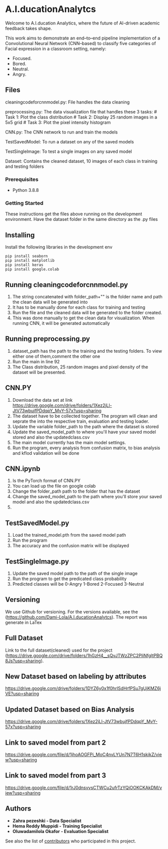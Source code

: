 # A.I.ducationAnalytcs
Welcome to A.I.ducation Analytics, where the future of AI-driven academic feedback takes shape.

This work aims to demonstrate an end–to–end pipeline implementation of a Convolutional Neural Network (CNN–based) 
to classify five categories of Facial expression in a classroom setting, namely:
* Focused.
* Bored.
* Neutral.
* Angry.

## Files
cleaningcodeforcnnmodel.py: File handles the data cleaning

preprocessing.py: The data visualization file that handles these 3 tasks:
    # Task 1: Plot the class distribution
    # Task 2: Display 25 random images in a 5x5 grid
    # Task 3: Plot the pixel intensity histogram

CNN.py: The CNN network to run and train the models

TestSavedModel: To run a dataset on any of the saved models

TestSingleImage: To test a single images on any saved model

Dataset: Contains the cleaned dataset, 10 images of each class in training and testing folders

### Prerequisites
* Python 3.8.8

### Getting Started
These instructions get the files above running on the development environment. 
Have the dataset folder in the same directory as the .py files


## Installing
Install the following libraries in the development env
```
pip install seaborn
pip install matplotlib
pip install keras
pip install google.colab
```

## Running cleaningcodeforcnnmodel.py
1) The string concatenated with folder_path+"" is the folder name and path the clean data will be generated into
2) It has to be manually done for each class for training and testing
3) Run the file and the cleaned data will be generated to the folder created.
4) This was done manually to get the clean data for visualization. When running CNN, it will be generated automatically

## Running preprocessing.py
1) dataset_path has the path to the training and the testing folders. To view either one of them,comment the other one
2) Run the main in line 92 
3) The Class distribution, 25 random images and pixel density of the dataset will be presented.

## CNN.PY
1) Download the data set at link https://drive.google.com/drive/folders/1Xez2jLl-JtV73wbujfPDdqpY_MvY-57x?usp=sharing
2) The dataset have to be collected together. The program will clean and seprate the into the respective train, 
evaluation and testing loader.
3) Update the variable folder_path to the path where the dataset is stored
4) Update the saved_model_path to where you'll have your saved model stored and also the updatedclass.csv
5) The main model currently has the main model settings. 
6) Run the program, every analysis from confusion matrix, to bias analysis and kflod validation will be done

## CNN.ipynb
1) Is the PyTorch format of CNN.PY
2) You can load up the file on google colab
3) Change the folder_path path to the folder that has the dataset 
4) Change the saved_model_path to the path where you'll store your saved model and also the updatedclass.csv
4) 
## TestSavedModel.py
1) Load the trained_model.pth from the saved model path
2) Run the program
3) The accuracy and the confusion matrix will be displayed

## TestSingleImage.py
1) Update the saved model path to the path of the single image
2) Run the program to get the predicated class probability
3) Predicted classes will be 0-Angry 1-Bored 2-Focused 3-Neutral

## 

## Versioning

We use Github for versioning. For the versions available, see the (https://github.com/Dami-Lola/A.I.ducationAnalytcs). 
The report was generate in LaTex

## Full Dataset
Link to the full dataset(cleaned) used for the project (https://drive.google.com/drive/folders/1hGzH4__sQvJTWzZPC2PliNfgltPBQ8Js?usp=sharing).

## New Dataset based on labeling by attributes
https://drive.google.com/drive/folders/1DYZ6y0x1f0hrlSdHrfPSu7gUjKMZ6jVE?usp=sharing

## Updated Dataset based on Bias Analysis
https://drive.google.com/drive/folders/1Xez2jLl-JtV73wbujfPDdqpY_MvY-57x?usp=sharing


## Link to saved model from part 2
https://drive.google.com/file/d/1jhoAOGFPj_MoC4nvLYUn7N7T6H1skikZ/view?usp=sharing
## Link to saved model from part 3
https://drive.google.com/file/d/1rJ0dnsvvsCTWCu2ufrTzYQiOOKCKAkDM/view?usp=sharing

## Authors
* **Zahra pezeshki - Data Specialist**
* **Hema Reddy Muppidi - Training Specialist** 
* **Oluwadamilola Okafor - Evaluation Specialist**

See also the list of [contributors](https://github.com/your/project/contributors) who participated in this project.
